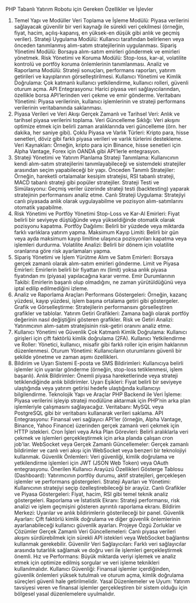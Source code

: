 PHP Tabanlı Yatırım Robotu için Gereken Özellikler ve İşlevler
1. Temel Yapı ve Modüller
Veri Toplama ve İşleme Modülü: Piyasa verilerini sağlayacak güvenilir bir veri kaynağı ile sürekli veri çekilmesi (örneğin, fiyat, hacim, açılış-kapanış, en yüksek-en düşük gibi anlık ve geçmiş veriler).
Strateji Uygulama Modülü: Kullanıcı tarafından belirlenen veya önceden tanımlanmış alım-satım stratejilerinin uygulanması.
Sipariş Yönetimi Modülü: Borsaya alım-satım emirleri göndermek ve emirleri yönetmek.
Risk Yönetimi ve Koruma Modülü: Stop-loss, kar-al, volatilite kontrolü ve portföy koruma önlemlerinin tanımlanması.
Analiz ve Raporlama Modülü: Strateji sonuçları, performans raporları, yatırım getirileri ve kayıplarının görselleştirilmesi.
Kullanıcı Yönetimi ve Kimlik Doğrulama: Çok katmanlı kullanıcı yetkilendirme, kullanıcı rolleri, güvenli oturum açma.
API Entegrasyonu: Harici piyasa veri sağlayıcılarından, özellikle borsa API’lerinden veri çekme ve emir gönderme.
Veritabanı Yönetimi: Piyasa verilerinin, kullanıcı işlemlerinin ve strateji performans verilerinin veritabanında saklanması.
2. Piyasa Verileri ve Veri Akışı
Gerçek Zamanlı ve Tarihsel Veri: Anlık ve tarihsel piyasa verilerini toplama.
Veri Güncelleme Sıklığı: Veri akışını optimize etmek için belirli zaman aralıklarında veri güncelleme (örn. her dakika, her saniye gibi).
Çoklu Piyasa ve Varlık Türleri: Kripto para, hisse senetleri, döviz gibi farklı piyasa verileri ve varlık türlerini destekleme.
Veri Kaynakları: Örneğin, kripto para için Binance, hisse senetleri için Alpha Vantage, Forex için OANDA gibi API’lerle entegrasyon.
3. Strateji Yönetimi ve Yatırım Planlama
Strateji Tanımlama: Kullanıcının kendi alım-satım stratejilerini tanımlayabileceği ve sistemdeki stratejiler arasından seçim yapabileceği bir yapı.
Önceden Tanımlı Stratejiler: Örneğin, hareketli ortalamalar kesişim stratejisi, RSI tabanlı strateji, MACD tabanlı strateji gibi popüler stratejiler.
Strateji Testi ve Simülasyonu: Geçmiş veriler üzerinde strateji testi (backtesting) yaparak stratejinin performansını analiz etme.
Canlı Strateji Uygulama: Stratejiyi canlı piyasada anlık olarak uygulayabilme ve pozisyon alım-satımlarını otomatik yapabilme.
4. Risk Yönetimi ve Portföy Yönetimi
Stop-Loss ve Kar-Al Emirleri: Fiyat belirli bir seviyeye düştüğünde veya yükseldiğinde otomatik olarak pozisyonu kapatma.
Portföy Dağılımı: Belirli bir yüzdede veya miktarda farklı varlıklara yatırım yapma.
Maksimum Kayıp Limiti: Belirli bir gün veya ayda maksimum kayıp limitine ulaşınca pozisyonları kapatma veya işlemleri durdurma.
Volatilite Analizi: Belirli bir dönem için volatilite oranlarına göre risk ayarlamaları yapma.
5. Sipariş Yönetimi ve İşlem Yürütme
Alım ve Satım Emirleri: Borsaya gerçek zamanlı olarak alım-satım emirleri gönderme.
Limit ve Piyasa Emirleri: Emirlerin belirli bir fiyattan mı (limit) yoksa anlık piyasa fiyatından mı (piyasa) yapılacağına karar verme.
Emir Durumlarının Takibi: Emirlerin başarılı olup olmadığını, ne zaman yürütüldüğünü veya iptal edilip edilmediğini izleme.
6. Analiz ve Raporlama Araçları
Performans Göstergeleri: Örneğin, kazanç yüzdesi, kayıp yüzdesi, işlem başına ortalama getiri gibi göstergeler.
Grafik ve Görselleştirme: Stratejilerin performansını görselleştiren grafikler ve tablolar.
Yatırım Getiri Grafikleri: Zamana bağlı olarak portföy değerinin nasıl değiştiğini gösteren grafikler.
Risk ve Getiri Analizi: Yatırımcının alım-satım stratejisinin risk-getiri oranını analiz etme.
7. Kullanıcı Yönetimi ve Güvenlik
Çok Katmanlı Kimlik Doğrulama: Kullanıcı girişleri için çift faktörlü kimlik doğrulama (2FA).
Kullanıcı Yetkilendirme ve Roller: Yönetici, kullanıcı, misafir gibi farklı roller için erişim haklarının düzenlenmesi.
Oturum Yönetimi: Kullanıcıların oturumlarını güvenli bir şekilde yönetme ve zaman aşımı özellikleri.
8. Bildirim ve Uyarı Sistemi
E-posta ve SMS Bildirimleri: Kullanıcıya belirli işlemler için uyarılar gönderme (örneğin, stop-loss tetiklenmesi, işlem başarılı).
Anlık Bildirimler: Önemli piyasa hareketlerinde veya strateji tetiklendiğinde anlık bildirimler.
Uyarı Eşikleri: Fiyat belirli bir seviyeye ulaştığında veya yatırım getirisi hedefe ulaştığında kullanıcıyı bilgilendirme.
Teknolojik Yapı ve Araçlar
PHP Backend ile Veri İşleme: Piyasa verilerini işleyip strateji modülüne aktarmak için PHP’nin arka plan işlemleriyle çalışmasını sağlayacağız.
Veritabanı: MySQL veya PostgreSQL gibi bir veritabanı kullanarak verileri saklama.
API Entegrasyonu: Finansal veri sağlayıcı API’ler (örneğin, Alpha Vantage, Binance, Yahoo Finance) üzerinden gerçek zamanlı veri çekmek için HTTP istekleri.
Cron İşleri veya Arka Plan Görevleri: Belirli aralıklarla veri çekmek ve işlemleri gerçekleştirmek için arka planda çalışan cron job'lar.
WebSocket veya Gerçek Zamanlı Güncellemeler: Gerçek zamanlı bildirimler ve canlı veri akışı için WebSocket veya benzeri bir teknolojiyi kullanmak.
Güvenlik Önlemleri: Veri güvenliği, kimlik doğrulama ve yetkilendirme işlemleri için JWT (JSON Web Token) veya OAuth entegrasyonu.
Önerilen Kullanıcı Arayüzü Özellikleri
Gösterge Tablosu (Dashboard): Yatırımcının portföy durumu, aktif stratejileri, gerçekleşen işlemler ve performans göstergeleri.
Strateji Ayarları ve Yönetimi: Kullanıcının stratejiyi seçip özelleştirebileceği bir arayüz.
Canlı Grafikler ve Piyasa Göstergeleri: Fiyat, hacim, RSI gibi temel teknik analiz göstergeleri.
Raporlama ve İstatistik Ekranı: Strateji performansı, risk analizi ve işlem geçmişini gösteren ayrıntılı raporlama ekranı.
Bildirim Merkezi: Uyarılar ve anlık bildirimlerin gösterileceği bir panel.
Güvenlik Ayarları: Çift faktörlü kimlik doğrulama ve diğer güvenlik önlemlerinin ayarlanabileceği kullanıcı güvenlik ayarları.
Projeye Özgü Zorluklar ve Çözümler
Gerçek Zamanlı Veri Güncellemeleri: Canlı piyasa verileri akışını sürdürebilmek için sürekli API istekleri veya WebSocket bağlantısı kullanmak gerekebilir.
Güvenilir Veri Sağlayıcıları: Farklı veri sağlayıcılar arasında tutarlılık sağlamak ve doğru veri ile işlemleri gerçekleştirmek önemli.
Hız ve Performans: Büyük miktarda veriyi işlemek ve analiz etmek için optimize edilmiş sorgular ve veri işleme teknikleri kullanılmalıdır.
Kullanıcı Güvenliği: Finansal işlemler içerdiğinden, güvenlik önlemleri yüksek tutulmalı ve oturum açma, kimlik doğrulama süreçleri güvenli hale getirilmelidir.
Yasal Düzenlemeler ve Uyum: Yatırım tavsiyesi veren ve finansal işlemler gerçekleştiren bir sistem olduğu için bölgesel yasal düzenlemelere uyulmalıdır.
